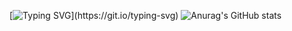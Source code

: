 [![Typing SVG](https://readme-typing-svg.demolab.com?font=Fira+Code&pause=1000&color=FFA500&width=435&lines=Hi%2C+I'm+Sky!;Welcome+to+my+GitHub!)](https://git.io/typing-svg)
![Anurag's GitHub stats](https://github-readme-stats.vercel.app/api?username=anuraghazra&show_icons=true&theme=gruvbox)

